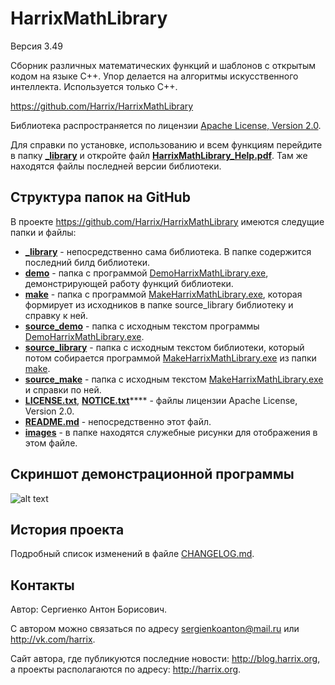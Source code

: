 HarrixMathLibrary
=================

Версия 3.49

Сборник различных математических функций и шаблонов с открытым кодом на языке C++. Упор делается на алгоритмы искусственного интеллекта. Используется только C++.

https://github.com/Harrix/HarrixMathLibrary

Библиотека распространяется по лицензии [Apache License, Version 2.0](../master/LICENSE.txt).

Для справки по установке, использованию и всем функциям перейдите в папку [**_library**](../master/_library) и откройте файл [**HarrixMathLibrary_Help.pdf**](../master/_library/HarrixMathLibrary_Help.pdf). Там же находятся файлы последней версии библиотеки.

Структура папок на GitHub
-------------------------

В проекте https://github.com/Harrix/HarrixMathLibrary имеются следущие папки и файлы:

 * [**_library**](../master/_library) - непосредственно сама библиотека. В папке содержится последний билд библиотеки.
 * [**demo**](../master/demo) - папка с программой [DemoHarrixMathLibrary.exe](../master/demo/DemoHarrixMathLibrary.exe), демонстрирующей работу функций библиотеки.
 * [**make**](../master/make) - папка с программой [MakeHarrixMathLibrary.exe](../master/make/MakeHarrixMathLibrary.exe), которая формирует из исходников в папке source_library библиотеку и справку к ней.
 * [**source_demo**](../master/source_demo) - папка с исходным текстом программы [DemoHarrixMathLibrary.exe](../master/demo/DemoHarrixMathLibrary.exe).
 * [**source_library**](../master/source_library) - папка с исходным текстом библиотеки, который потом собирается программой [MakeHarrixMathLibrary.exe](../master/make/MakeHarrixMathLibrary.exe) из папки [make](../master/make).
 * [**source_make**](../master/source_make) - папка с исходным текстом [MakeHarrixMathLibrary.exe](../master/make/MakeHarrixMathLibrary.exe) и справки по ней.
 * [**LICENSE.txt**](../master/LICENSE.txt), [**NOTICE.txt**](../master/NOTICE.txt)**** - файлы лицензии Apache License, Version 2.0.
 * [**README.md**](../master/README.md) - непосредственно этот файл.
 * [**images**](../master/images) - в папке находятся служебные рисунки для отображения в этом файле.

Скриншот демонстрационной программы
------------------------------------

![alt text](../master/images/demo.png "Пример работы программы демонстрации")
 
История проекта
---------------

Подробный список изменений в файле [CHANGELOG.md](../master/CHANGELOG.md).

Контакты
--------

Автор: Сергиенко Антон Борисович.

С автором можно связаться по адресу sergienkoanton@mail.ru или  http://vk.com/harrix.

Сайт автора, где публикуются последние новости: http://blog.harrix.org, а проекты располагаются по адресу: http://harrix.org.